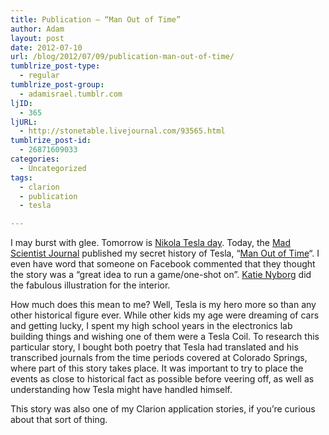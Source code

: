 ```yaml
---
title: Publication – “Man Out of Time”
author: Adam
layout: post
date: 2012-07-10
url: /blog/2012/07/09/publication-man-out-of-time/
tumblrize_post-type:
  - regular
tumblrize_post-group:
  - adamisrael.tumblr.com
ljID:
  - 365
ljURL:
  - http://stonetable.livejournal.com/93565.html
tumblrize_post-id:
  - 26871609033
categories:
  - Uncategorized
tags:
  - clarion
  - publication
  - tesla

---
```

I may burst with glee. Tomorrow is [Nikola Tesla day](1). Today, the [Mad Scientist Journal](2) published my secret history of Tesla, &#8220;[Man Out of Time](3)&#8220;. I even have word that someone on Facebook commented that they thought the story was a &#8220;great idea to run a game/one-shot on&#8221;. [Katie Nyborg](4) did the fabulous illustration for the interior.

How much does this mean to me? Well, Tesla is my hero more so than any other historical figure ever. While other kids my age were dreaming of cars and getting lucky, I spent my high school years in the electronics lab building things and wishing one of them were a Tesla Coil. To research this particular story, I bought both poetry that Tesla had translated and his transcribed journals from the time periods covered at Colorado Springs, where part of this story takes place. It was important to try to place the events as close to historical fact as possible before veering off, as well as understanding how Tesla might have handled himself.

This story was also one of my Clarion application stories, if you&#8217;re curious about that sort of thing.

&nbsp;

 [1]: http://www.teslasociety.com/tesladay.htm
 [2]: http://madscientistjournal.org/
 [3]: http://madscientistjournal.org/2012/07/man-out-of-time/
 [4]: http://katiedoesartthings.tumblr.com/
